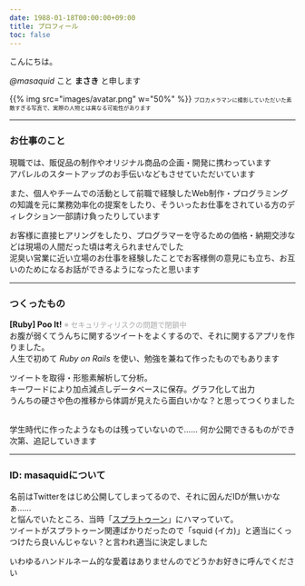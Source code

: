 ```yaml
---
date: 1988-01-18T00:00:00+09:00
title: プロフィール
toc: false
---
```


こんにちは。

_@masaquid_ こと __まさき__ と申します  

{{% img src="images/avatar.png" w="50%" %}}
<span style="font-size: 0.6rem">プロカメラマンに撮影していただいた素敵すぎる写真で、実際の人物とは異なる可能性があります</span>

* * *
### お仕事のこと
現職では、販促品の制作やオリジナル商品の企画・開発に携わっています  
アパレルのスタートアップのお手伝いなどもさせていただいています

また、個人やチームでの活動として前職で経験したWeb制作・プログラミングの知識を元に業務効率化の提案をしたり、そういったお仕事をされている方のディレクション一部請け負ったりしています

お客様に直接ヒアリングをしたり、プログラマーを守るための価格・納期交渉などは現場の人間だった頃は考えられませんでした  
泥臭い営業に近い立場のお仕事を経験したことでお客様側の意見にも立ち、お互いのためになるお話ができるようになったと思います

* * *
### つくったもの
__[Ruby] Poo It!__ <span style="font-size: 0.8rem; color: #aaa;">※ セキュリティリスクの問題で閉鎖中</span>  
お腹が弱くてうんちに関するツイートをよくするので、それに関するアプリを作りました。  
人生で初めて _Ruby on Rails_ を使い、勉強を兼ねて作ったものでもあります  

ツイートを取得・形態素解析して分析。  
キーワードにより加点減点しデータベースに保存。グラフ化して出力  
うんちの硬さや色の推移から体調が見えたら面白いかな？と思ってつくりました

<br>
学生時代に作ったようなものは残っていないので……  
何か公開できるものができ次第、追記していきます

* * *
### ID: masaquidについて

名前はTwitterをはじめ公開してしまってるので、それに因んだIDが無いかなぁ……  
と悩んでいたところ、当時「[スプラトゥーン](https://www.nintendo.co.jp/wiiu/agmj/index.html)」にハマっていて。  
ツイートがスプラトゥーン関連ばかりだったので「squid (イカ)」と適当にくっつけたら良いんじゃない？と言われ適当に決定しました

いわゆるハンドルネーム的な愛着はありませんのでどうかお好きに呼んでください
